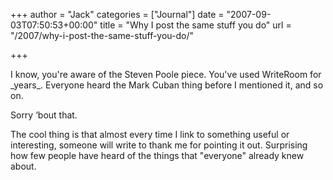 +++
author = "Jack"
categories = ["Journal"]
date = "2007-09-03T07:50:53+00:00"
title = "Why I post the same stuff you do"
url = "/2007/why-i-post-the-same-stuff-you-do/"

+++

I know, you're aware of the Steven Poole piece. You've used WriteRoom for \_years\_. Everyone heard the Mark Cuban thing before I mentioned it, and so on. 

Sorry &#8216;bout that. 

The cool thing is that almost every time I link to something useful or interesting, someone will write to thank me for pointing it out. Surprising how few people have heard of the things that "everyone" already knew about.